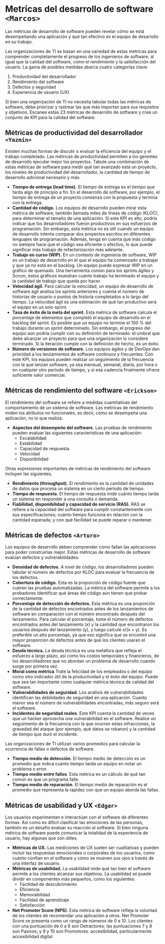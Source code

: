# Metricas del desarrollo de software **`<Marcos>`** 
Las métricas de desarrollo de software pueden revelar cómo se está desempeñando una aplicación y qué tan efectivo es el equipo de desarrollo en su trabajo.

Las organizaciones de TI se basan en una variedad de estas metricas para comprender completamente el progreso de los ingenieros de software, al igual que la calidad del software, como el rendimiento y la satisfacción del usuario. La gama de posibles medidas abarca cuatro categorías clave:

1. Productividad del desarrollador
2. Rendimiento del software
3. Defectos y seguridad
4. Experiencia de usuario (UX)

Si bien una organización de TI no necesita tabular todas las métricas de software, debe priorizar y rastrear las que más importan para sus requisitos y objetivos. Escanee estas 23 métricas de desarrollo de software y cree un conjunto de KPI para la calidad del software.

## Métricas de productividad del desarrollador **`<Yazmin>`** 
Existen muchas formas de discutir o evaluar la eficiencia del equipo y el trabajo completado. Las métricas de productividad permiten a los gerentes de desarrollo ejecutar mejor los proyectos. Tabule una combinación de estas métricas de software para medir qué tan avanzado está un proyecto, los niveles de productividad del desarrollador, la cantidad de tiempo de desarrollo adicional necesario y más.
- **Tiempo de entrega (lead time).** El tiempo de entrega es el tiempo que tarda algo de principio a fin. En el desarrollo de software, por ejemplo, el tiempo de entrega de un proyecto comienza con la propuesta y termina con la entrega.
- **Cantidad de código.** Los equipos de desarrollo pueden mirar esta métrica de software, también llamada miles de líneas de código (KLOC), para determinar el tamaño de una aplicación. Si este KPI es alto, podría indicar que los desarrolladores fueron productivos en sus esfuerzos de programación. Sin embargo, esta métrica no es útil cuando un equipo de desarrollo intenta comparar dos proyectos escritos en diferentes lenguajes de programación. Además, tenga en cuenta que más código no siempre hace que el código sea eficiente o efectivo, lo que puede significar más trabajo de refactorización más adelante.
- **Trabajo en curso (WIP).** En un contexto de ingeniería de software, WIP es un trabajo de desarrollo en el que el equipo ha comenzado a trabajar y que ya no está en el backlog. Un equipo puede expresar WIP en un gráfico de quemado. Una herramienta común para los sprints ágiles y Scrum, estos gráficos muestran cuánto trabajo ha terminado el equipo y la cantidad de trabajo que queda por hacer.
- **Velocidad ágil.** Para calcular la velocidad, un equipo de desarrollo de software ágil analiza los sprints anteriores y cuenta el número de historias de usuario o puntos de historia completados a lo largo del tiempo. La velocidad ágil es una estimación de qué tan productivo será el equipo en un solo sprint.
- **Tasa de éxito de la meta del sprint.** Esta métrica de software calcula el porcentaje de elementos que completó el equipo de desarrollo en el backlog del sprint. Es posible que un equipo no termine el 100 % del trabajo durante un sprint determinado. Sin embargo, el progreso del equipo aún podría cumplir con su definición de terminado: el umbral que debe alcanzar un proyecto para que una organización lo considere terminado. Si la iteración cumple con la definición de hecho, es un éxito.
- **Número de versiones de software.** Los equipos ágiles y de DevOps dan prioridad a los lanzamientos de software continuos y frecuentes. Con este KPI, los equipos pueden realizar un seguimiento de la frecuencia con la que lanzan software, ya sea mensual, semanal, diaria, por hora o en cualquier otro período de tiempo, y si esa cadencia finalmente ofrece suficiente valor comercial.

## Métricas de rendimiento del software **`<Erickson>`** 

El rendimiento del software se refiere a medidas cuantitativas del comportamiento de un sistema de software. Las métricas de rendimiento miden los atributos no funcionales, es decir, cómo se desempeña una aplicación, no lo que realiza.

- **Aspectos del desempeño del software.** Las pruebas de rendimiento pueden evaluar las siguientes características de una aplicación:
  - Escalabilidad
  - Estabilidad
  - Capacidad de respuesta
  - Velocidad
  - Disponibilidad
 
Otras expresiones importantes de métricas de rendimiento del software incluyen las siguientes.

- **Rendimiento (throughput).** El rendimiento es la cantidad de unidades de datos que procesa un sistema en un cierto período de tiempo.
- **Tiempo de respuesta.** El tiempo de respuesta mide cuánto tiempo tarda un sistema en responder a una consulta o demanda.
- **Fiabilidad, disponibilidad y capacidad de servicio (RAS).** RAS se refiere a la capacidad del software para cumplir constantemente con sus especificaciones; cuánto tiempo funciona en relación con la cantidad esperada; y con qué facilidad se puede reparar o mantener.

## Métricas de defectos **`<Arturo>`** 

Los equipos de desarrollo deben comprender cómo fallan las aplicaciones para poder construirlas mejor. Estas métricas de desarrollo de software evalúan defectos y vulnerabilidades.

- **Densidad de defectos.** A nivel de código, los desarrolladores pueden tabular el número de defectos por KLOC para evaluar la frecuencia de los defectos.
- **Cobertura de código.** Esta es la proporción de código fuente que cubren las pruebas automatizadas. La métrica del software permite a los probadores identificar qué áreas del código aún tienen que probar correctamente.
- **Porcentaje de detección de defectos.** Esta métrica es una proporción de la cantidad de defectos encontrados antes de los lanzamientos de software en comparación con el número encontrado después del lanzamiento. Para calcular el porcentaje, tome el número de defectos encontrados antes del lanzamiento (x) y la cantidad que encontraron los usuarios después del lanzamiento (y), y luego calcule x/(x + y). Es preferible un alto porcentaje, ya que eso significa que se encontró una mayor proporción de defectos antes de que los clientes usaran el software.
- **Deuda técnica.** La deuda técnica es una metáfora que refleja el esfuerzo a largo plazo, así como los costos temporales y financieros, de los desarrolladores que no abordan un problema de desarrollo cuando surge por primera vez.
- **Moral como métrica** Trate la felicidad de los empleados o del equipo como otro indicador útil de la productividad y el éxito del equipo. Puede que sea tan importante como cualquier métrica técnica de calidad del software.
- **Vulnerabilidades de seguridad.** Los análisis de vulnerabilidades identifican las debilidades de seguridad en una aplicación. Cuanto menor sea el número de vulnerabilidades encontradas, más seguro será el software.
- **Incidentes de seguridad reales**. Este KPI cuenta la cantidad de veces que un hacker aprovecha una vulnerabilidad en el software. Realice un seguimiento de la frecuencia con la que ocurren estas infracciones, la gravedad del ataque (por ejemplo, qué datos se robaron) y la cantidad de tiempo que duró el incidente.

Las organizaciones de TI utilizan varios promedios para calcular la ocurrencia de fallas o defectos de software.

- **Tiempo medio de detección**. El tiempo medio de detección es un promedio que indica cuánto tiempo tarda un equipo en notar un problema o error.
- **Tiempo medio entre fallos**. Esta métrica es un cálculo de qué tan común es que un programa falle.
- **Tiempo medio de reparación**. El tiempo medio de reparación es el promedio que representa la rapidez con que un equipo aborda las fallas.

## Métricas de usabilidad y UX **`<Edgar>`** 

Los usuarios experimentan e interactúan con el software de diferentes formas. Así como es difícil clasificar las emociones de las personas, también es un desafío evaluar su reacción al software. Si bien ninguna métrica de software puede comunicar la totalidad de la experiencia de usuario, hay algunas que son útiles.

- **Métricas de UX.** Las mediciones de UX suelen ser cualitativas y pueden incluir las respuestas emocionales o corporales de los usuarios, como cuánto confían en el software y cómo se mueven sus ojos a través de una interfaz de usuario.
- **Métricas de usabilidad.** La usabilidad mide qué tan bien el software permite a los clientes alcanzar sus objetivos. La usabilidad se puede dividir en componentes más pequeños, como los siguientes:
  - Facilidad de descubrimiento
  - Eficiencia
  - Memorabilidad
  - Facilidad de aprendizaje
  - Satisfacción
 - **Net Promoter Score (NPS).** Esta métrica de software refleja la voluntad de los clientes de recomendar una aplicación a otros. Net Promoter Score se presenta como un rango de números de 0 a 10. Los clientes con una puntuación de 0 a 6 son Detractores; las puntuaciones 7 y 8 son Pasivos; y 9 y 10 son Promotores.
accesibilidad, particularmente accesibilidad digital
